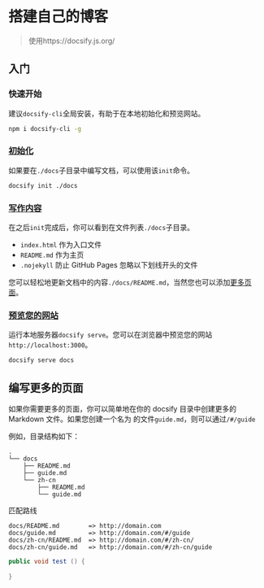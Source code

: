 # 搭建自己的博客

> 使用https://docsify.js.org/

## 入门

### 快速开始

建议`docsify-cli`全局安装，有助于在本地初始化和预览网站。

```bash
npm i docsify-cli -g
```

### [初始化](https://docsify.js.org/#/quickstart?id=initialize)

如果要在`./docs`子目录中编写文档，可以使用该`init`命令。

```bash
docsify init ./docs
```

### [写作内容](https://docsify.js.org/#/quickstart?id=writing-content)

在之后`init`完成后，你可以看到在文件列表`./docs`子目录。

- `index.html` 作为入口文件
- `README.md` 作为主页
- `.nojekyll` 防止 GitHub Pages 忽略以下划线开头的文件

您可以轻松地更新文档中的内容`./docs/README.md`，当然您也可以添加[更多页面](https://docsify.js.org/#/more-pages)。

### [预览您的网站](https://docsify.js.org/#/quickstart?id=preview-your-site)

运行本地服务器`docsify serve`。您可以在浏览器中预览您的网站`http://localhost:3000`。

```bash
docsify serve docs
```

## 编写更多的页面

如果你需要更多的页面，你可以简单地在你的 docsify 目录中创建更多的 Markdown 文件。如果您创建一个名为 的文件`guide.md`，则可以通过`/#/guide`

例如，目录结构如下：

```text
.
└── docs
    ├── README.md
    ├── guide.md
    └── zh-cn
        ├── README.md
        └── guide.md 
```

匹配路线

```text
docs/README.md        => http://domain.com
docs/guide.md         => http://domain.com/#/guide
docs/zh-cn/README.md  => http://domain.com/#/zh-cn/
docs/zh-cn/guide.md   => http://domain.com/#/zh-cn/guide
```



```java
public void test () {
    
}
```

